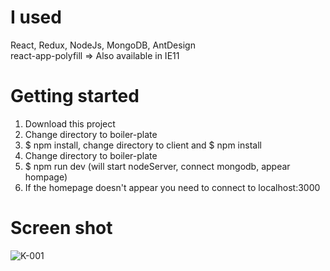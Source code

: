 
# I used
React, Redux, NodeJs, MongoDB, AntDesign  
react-app-polyfill => Also available in IE11

# Getting started
  1. Download this project  
  2. Change directory to boiler-plate  
  3. $ npm install, change directory to client and $ npm install
  4. Change directory to boiler-plate  
  5. $ npm run dev (will start nodeServer, connect mongodb, appear hompage)
  6. If the homepage doesn't appear you need to connect to localhost:3000  

# Screen shot
![K-001](https://user-images.githubusercontent.com/40563068/88760761-a7507400-d1a8-11ea-9df2-5f6ac6597fcf.png)

